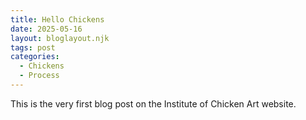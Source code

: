 ```yaml
---
title: Hello Chickens
date: 2025-05-16
layout: bloglayout.njk
tags: post
categories:
  - Chickens
  - Process
---
```



This is the very first blog post on the Institute of Chicken Art website.



